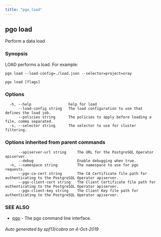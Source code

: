 ```yaml
---
title: "pgo_load"
---
```

## pgo load

Perform a data load

### Synopsis

LOAD performs a load. For example:

	pgo load --load-config=./load.json --selector=project=xray

```
pgo load [flags]
```

### Options

```
  -h, --help                 help for load
      --load-config string   The load configuration to use that defines the load job.
      --policies string      The policies to apply before loading a file, comma separated.
  -s, --selector string      The selector to use for cluster filtering.
```

### Options inherited from parent commands

```
      --apiserver-url string     The URL for the PostgreSQL Operator apiserver.
      --debug                    Enable debugging when true.
  -n, --namespace string         The namespace to use for pgo requests.
      --pgo-ca-cert string       The CA Certificate file path for authenticating to the PostgreSQL Operator apiserver.
      --pgo-client-cert string   The Client Certificate file path for authenticating to the PostgreSQL Operator apiserver.
      --pgo-client-key string    The Client Key file path for authenticating to the PostgreSQL Operator apiserver.
```

### SEE ALSO

* [pgo](/operatorcli/cli/pgo/)	 - The pgo command line interface.

###### Auto generated by spf13/cobra on 4-Oct-2019
